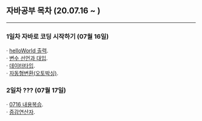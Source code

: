 ## 자바공부 목차 (20.07.16 ~ )
---
### 1일차 자바로 코딩 시작하기 (07월 16일)
· [helloWorld 출력](https://github.com/Muhkeun/muhkeun.github.io-java/blob/master/java0716/HelloWorld.java).  
· [변수 선언과 대입](https://github.com/Muhkeun/muhkeun.github.io-java/blob/master/java0716/Veriable.java).  
· [데이터타입](https://github.com/Muhkeun/muhkeun.github.io-java/blob/master/java0716/DataType.java).  
· [자동형변환(오토박싱)](https://github.com/Muhkeun/muhkeun.github.io-java/blob/master/java0716/AutoBoxing.java).  

### 2일차 ??? (07월 17일)
· [0716 내용복습](https://github.com/Muhkeun/muhkeun.github.io-java/blob/master/java0717/Review0717.java).  
· [증감연산자](https://github.com/Muhkeun/muhkeun.github.io-java/blob/master/java0717/Operator01.java).
